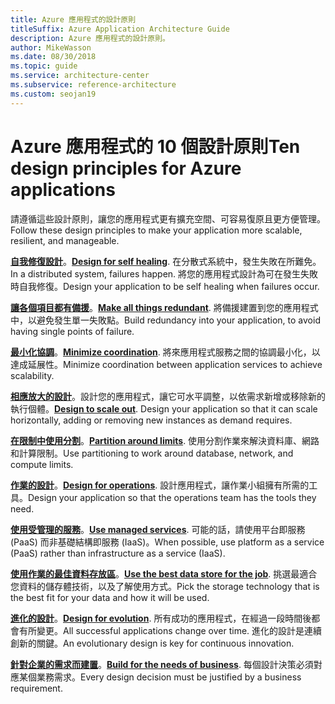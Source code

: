 ```yaml
---
title: Azure 應用程式的設計原則
titleSuffix: Azure Application Architecture Guide
description: Azure 應用程式的設計原則。
author: MikeWasson
ms.date: 08/30/2018
ms.topic: guide
ms.service: architecture-center
ms.subservice: reference-architecture
ms.custom: seojan19
---
```


# <a name="ten-design-principles-for-azure-applications"></a><span data-ttu-id="48a11-103">Azure 應用程式的 10 個設計原則</span><span class="sxs-lookup"><span data-stu-id="48a11-103">Ten design principles for Azure applications</span></span>

<span data-ttu-id="48a11-104">請遵循這些設計原則，讓您的應用程式更有擴充空間、可容易復原且更方便管理。</span><span class="sxs-lookup"><span data-stu-id="48a11-104">Follow these design principles to make your application more scalable, resilient, and manageable.</span></span>

<span data-ttu-id="48a11-105">**[自我修復設計](self-healing.md)**。</span><span class="sxs-lookup"><span data-stu-id="48a11-105">**[Design for self healing](self-healing.md)**.</span></span> <span data-ttu-id="48a11-106">在分散式系統中，發生失敗在所難免。</span><span class="sxs-lookup"><span data-stu-id="48a11-106">In a distributed system, failures happen.</span></span> <span data-ttu-id="48a11-107">將您的應用程式設計為可在發生失敗時自我修復。</span><span class="sxs-lookup"><span data-stu-id="48a11-107">Design your application to be self healing when failures occur.</span></span>

<span data-ttu-id="48a11-108">**[讓各個項目都有備援](redundancy.md)**。</span><span class="sxs-lookup"><span data-stu-id="48a11-108">**[Make all things redundant](redundancy.md)**.</span></span> <span data-ttu-id="48a11-109">將備援建置到您的應用程式中，以避免發生單一失敗點。</span><span class="sxs-lookup"><span data-stu-id="48a11-109">Build redundancy into your application, to avoid having single points of failure.</span></span>

<span data-ttu-id="48a11-110">**[最小化協調](minimize-coordination.md)**。</span><span class="sxs-lookup"><span data-stu-id="48a11-110">**[Minimize coordination](minimize-coordination.md)**.</span></span> <span data-ttu-id="48a11-111">將來應用程式服務之間的協調最小化，以達成延展性。</span><span class="sxs-lookup"><span data-stu-id="48a11-111">Minimize coordination between application services to achieve scalability.</span></span>

<span data-ttu-id="48a11-112">**[相應放大的設計](scale-out.md)**。設計您的應用程式，讓它可水平調整，以依需求新增或移除新的執行個體。</span><span class="sxs-lookup"><span data-stu-id="48a11-112">**[Design to scale out](scale-out.md)**. Design your application so that it can scale horizontally, adding or removing new instances as demand requires.</span></span>

<span data-ttu-id="48a11-113">**[在限制中使用分割](partition.md)**。</span><span class="sxs-lookup"><span data-stu-id="48a11-113">**[Partition around limits](partition.md)**.</span></span> <span data-ttu-id="48a11-114">使用分割作業來解決資料庫、網路和計算限制。</span><span class="sxs-lookup"><span data-stu-id="48a11-114">Use partitioning to work around database, network, and compute limits.</span></span>

<span data-ttu-id="48a11-115">**[作業的設計](design-for-operations.md)**。</span><span class="sxs-lookup"><span data-stu-id="48a11-115">**[Design for operations](design-for-operations.md)**.</span></span> <span data-ttu-id="48a11-116">設計應用程式，讓作業小組擁有所需的工具。</span><span class="sxs-lookup"><span data-stu-id="48a11-116">Design your application so that the operations team has the tools they need.</span></span>

<span data-ttu-id="48a11-117">**[使用受管理的服務](managed-services.md)**。</span><span class="sxs-lookup"><span data-stu-id="48a11-117">**[Use managed services](managed-services.md)**.</span></span> <span data-ttu-id="48a11-118">可能的話，請使用平台即服務 (PaaS) 而非基礎結構即服務 (IaaS)。</span><span class="sxs-lookup"><span data-stu-id="48a11-118">When possible, use platform as a service (PaaS) rather than infrastructure as a service (IaaS).</span></span>

<span data-ttu-id="48a11-119">**[使用作業的最佳資料存放區](use-the-best-data-store.md)**。</span><span class="sxs-lookup"><span data-stu-id="48a11-119">**[Use the best data store for the job](use-the-best-data-store.md)**.</span></span> <span data-ttu-id="48a11-120">挑選最適合您資料的儲存體技術，以及了解使用方式。</span><span class="sxs-lookup"><span data-stu-id="48a11-120">Pick the storage technology that is the best fit for your data and how it will be used.</span></span>

<span data-ttu-id="48a11-121">**[進化的設計](design-for-evolution.md)**。</span><span class="sxs-lookup"><span data-stu-id="48a11-121">**[Design for evolution](design-for-evolution.md)**.</span></span> <span data-ttu-id="48a11-122">所有成功的應用程式，在經過一段時間後都會有所變更。</span><span class="sxs-lookup"><span data-stu-id="48a11-122">All successful applications change over time.</span></span> <span data-ttu-id="48a11-123">進化的設計是連續創新的關鍵。</span><span class="sxs-lookup"><span data-stu-id="48a11-123">An evolutionary design is key for continuous innovation.</span></span>

<span data-ttu-id="48a11-124">**[針對企業的需求而建置](build-for-business.md)**。</span><span class="sxs-lookup"><span data-stu-id="48a11-124">**[Build for the needs of business](build-for-business.md)**.</span></span> <span data-ttu-id="48a11-125">每個設計決策必須對應某個業務需求。</span><span class="sxs-lookup"><span data-stu-id="48a11-125">Every design decision must be justified by a business requirement.</span></span>
